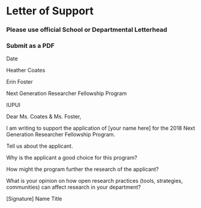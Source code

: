 # Letter of Support

### Please use official School or Departmental Letterhead
### Submit as a PDF

Date

Heather Coates

Erin Foster

Next Generation Researcher Fellowship Program

IUPUI

Dear Ms. Coates & Ms. Foster,

I am writing to support the application of [your name here] for the 2018 Next Generation Researcher Fellowship Program. 

Tell us about the applicant.

Why is the applicant a good choice for this program?

How might the program further the research of the applicant?

What is your opinion on how open research practices (tools, strategies, communities) can affect research in your department?

[Signature]
Name
Title

